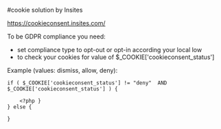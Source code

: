 #cookie solution by Insites

https://cookieconsent.insites.com/

To be GDPR compliance you need:
- set compliance type to opt-out or opt-in according your local low
- to check your cookies for value of $_COOKIE['cookieconsent_status']

Example (values: dismiss, allow, deny):

```
if ( $_COOKIE['cookieconsent_status'] != "deny"  AND $_COOKIE['cookieconsent_status'] ) { 
 
  	<?php } 
} else {
 
}
```